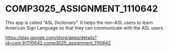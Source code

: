 # COMP3025_ASSIGNMENT_1110642

This app is called "ASL Dictionary". It helps the non-ASL users to learn American Sign Language so that they can communicate with the ASL users. 


https://play.google.com/store/apps/details?id=com.lh1110642.comp3025_assignment_1110642

